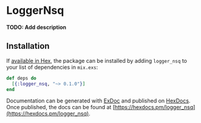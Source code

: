 # LoggerNsq

**TODO: Add description**

## Installation

If [available in Hex](https://hex.pm/docs/publish), the package can be installed
by adding `logger_nsq` to your list of dependencies in `mix.exs`:

```elixir
def deps do
  [{:logger_nsq, "~> 0.1.0"}]
end
```

Documentation can be generated with [ExDoc](https://github.com/elixir-lang/ex_doc)
and published on [HexDocs](https://hexdocs.pm). Once published, the docs can
be found at [https://hexdocs.pm/logger_nsq](https://hexdocs.pm/logger_nsq).

